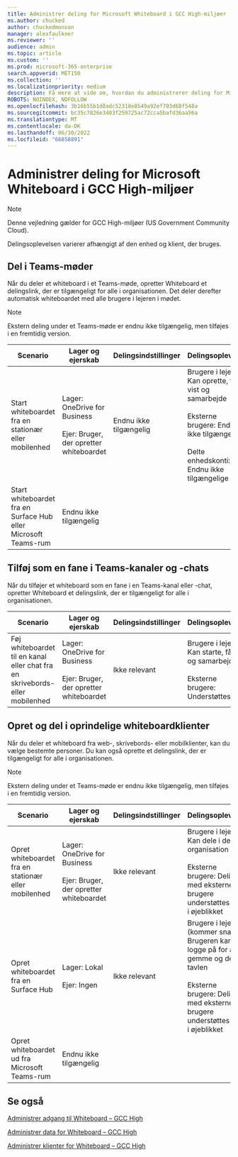 ```yaml
---
title: Administrer deling for Microsoft Whiteboard i GCC High-miljøer
ms.author: chucked
author: chuckedmonson
manager: alexfaulkner
ms.reviewer: ''
audience: admin
ms.topic: article
ms.custom: ''
ms.prod: microsoft-365-enterprise
search.appverid: MET150
ms.collection: ''
ms.localizationpriority: medium
description: Få mere at vide om, hvordan du administrerer deling for Microsoft Whiteboard i GCC High-miljøer.
ROBOTS: NOINDEX, NOFOLLOW
ms.openlocfilehash: 3b16b55b1d8adc52318e8549a92ef703d68f548a
ms.sourcegitcommit: bc35c7826e3403f259725ac72cca5bafd36aa56a
ms.translationtype: MT
ms.contentlocale: da-DK
ms.lasthandoff: 06/30/2022
ms.locfileid: "66858891"
---
```

# <a name="manage-sharing-for-microsoft-whiteboard-in-gcc-high-environments"></a>Administrer deling for Microsoft Whiteboard i GCC High-miljøer

>[!NOTE]
> Denne vejledning gælder for GCC High-miljøer (US Government Community Cloud).

Delingsoplevelsen varierer afhængigt af den enhed og klient, der bruges. 

## <a name="share-in-teams-meetings"></a>Del i Teams-møder

Når du deler et whiteboard i et Teams-møde, opretter Whiteboard et delingslink, der er tilgængeligt for alle i organisationen. Det deler derefter automatisk whiteboardet med alle brugere i lejeren i mødet.

>[!NOTE]
> Ekstern deling under et Teams-møde er endnu ikke tilgængelig, men tilføjes i en fremtidig version.

|Scenario |Lager og ejerskab |Delingsindstillinger |Delingsoplevelse |
|---------|---------|---------|---------|
|Start whiteboardet fra en stationær eller mobilenhed |Lager: OneDrive for Business<br><br>Ejer: Bruger, der opretter whiteboardet |Endnu ikke tilgængelig |Brugere i lejere: Kan oprette, få vist og samarbejde<br><br>Eksterne brugere: Endnu ikke tilgængelig<br><br>Delte enhedskonti: Endnu ikke tilgængelige |
|Start whiteboardet fra en Surface Hub eller Microsoft Teams-rum |Endnu ikke tilgængelig |         |         |

## <a name="add-as-a-tab-in-teams-channels-and-chats"></a>Tilføj som en fane i Teams-kanaler og -chats

Når du tilføjer et whiteboard som en fane i en Teams-kanal eller -chat, opretter Whiteboard et delingslink, der er tilgængeligt for alle i organisationen.

|Scenario  |Lager og ejerskab  |Delingsindstillinger  |Delingsoplevelse  |
|---------|---------|---------|---------|
|Føj whiteboardet til en kanal eller chat fra en skrivebords- eller mobilenhed  |Lager: OneDrive for Business<br><br>Ejer: Bruger, der opretter whiteboardet  |Ikke relevant  |Brugere i lejere: Kan starte, få vist og samarbejde<br><br>Eksterne brugere: Understøttes ikke  |

## <a name="create-and-share-in-whiteboard-native-clients"></a>Opret og del i oprindelige whiteboardklienter

Når du deler et whiteboard fra web-, skrivebords- eller mobilklienter, kan du vælge bestemte personer. Du kan også oprette et delingslink, der er tilgængeligt for alle i organisationen. 

>[!NOTE]
> Ekstern deling under et Teams-møde er endnu ikke tilgængelig, men tilføjes i en fremtidig version.

|Scenario  |Lager og ejerskab  |Delingsindstillinger  |Delingsoplevelse  |
|---------|---------|---------|---------|
|Opret whiteboardet fra en stationær eller mobilenhed  |Lager: OneDrive for Business<br><br>Ejer: Bruger, der opretter whiteboardet  |Ikke relevant  |Brugere i lejere: Kan dele i deres organisation<br><br>Eksterne brugere: Deling med eksterne brugere understøttes ikke i øjeblikket  |
|Opret whiteboardet fra en Surface Hub  |Lager: Lokal<br><br>Ejer: Ingen  |Ikke relevant  |Brugere i lejer (kommer snart): Brugeren kan logge på for at gemme og dele tavlen<br><br>Eksterne brugere: Deling med eksterne brugere understøttes ikke i øjeblikket |
|Opret whiteboardet ud fra Microsoft Teams-rum  |Endnu ikke tilgængelig         |         |         |

## <a name="see-also"></a>Se også

[Administrer adgang til Whiteboard – GCC High](manage-whiteboard-access-gcc-high.md)

[Administrer data for Whiteboard – GCC High](manage-data-gcc-high.md)

[Administrer klienter for Whiteboard – GCC High](manage-clients-gcc-high.md)
